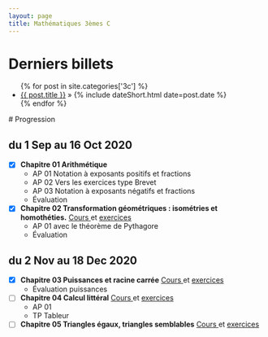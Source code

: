 ```yaml
---
layout: page
title: Mathématiques 3èmes C
---
```

# Derniers billets
<div>
<ul class="posts">
	  {% for post in site.categories['3c'] %}
    <li><a href="{{ post.url }}" title="{{ post.title }}">{{ post.title }}</a> » <span class="f1">{% include dateShort.html date=post.date %}</span></li>
  {% endfor %}
</ul>	
</div>
# Progression

## du 1 Sep au 16 Oct 2020
- [x] **Chapitre 01 Arithmétique** [<i class="far fa-file-pdf"></i>](https://drive.google.com/file/d/1n5YyQIqyeLQR0R1Hlqq7OEHngk0-_3mw/view)  
	- AP 01 Notation à exposants positifs et fractions [<i class="far fa-file-pdf"></i>](https://drive.google.com/file/d/1P4BMM2xKGrnQ2PaedKSNEV5rNMfPuCw_/view)  
	- AP 02 Vers les exercices type Brevet [<i class="far fa-file-pdf"></i>](https://drive.google.com/file/d/1g1HBJ3-x56iGQ4Yy0K0ldTkep4fcGx-e/view)  
	- AP 03 Notation à exposants négatifs et fractions [<i class="far fa-file-pdf"></i>](https://drive.google.com/file/d/1oCIabIS1UAGnYf6Ii0oXTxJli718-B-Q/view) 
	- Évaluation [<i class="far fa-file-pdf"></i>](https://drive.google.com/file/d/1O9sqIfZODwu8sLdinS-gIwb3j5dNK9ib/view)
- [x] **Chapitre 02 Transformation géométriques : isométries et homothéties.**  [Cours <i class="far fa-file-pdf"></i>](https://drive.google.com/file/d/10MozT7dVVrWD2-9J2nJkuedcn7IjFDSh/view) et [exercices <i class="far fa-file-pdf"></i>](https://drive.google.com/file/d/1WOembRJLQcaA56-yJ1cy-L8ro83dD-ij/view)
	- AP 01 avec le théorème de Pythagore [<i class="far fa-file-pdf"></i>](https://drive.google.com/file/d/1u2DEbrwOe6evT8bX79zx3B-ODvZABCSf/view) 
	- Évaluation [<i class="far fa-file-pdf"></i>](https://drive.google.com/file/d/1NFQZFxe5WqsvekiVZxugiaPSGp-YGcOg/view)

## du 2 Nov au 18 Dec 2020
 
- [x] **Chapitre 03 Puissances et racine carrée**   [Cours <i class="far fa-file-pdf"></i>](https://drive.google.com/file/d/1CN0Q1Lm6NfIfpKIWe3gPTxyWIuk1W6Ds/view) et [exercices <i class="far fa-file-pdf"></i>](https://drive.google.com/file/d/1lqCDEx9_x0-3y7FOyJiZ1qhIKRiQK3hy/view)
	- Évaluation puissances [<i class="far fa-file-pdf"></i>]( )
- [ ] **Chapitre 04 Calcul littéral**   [Cours <i class="far fa-file-pdf"></i>](https://drive.google.com/file/d/1DmckgBCDDYgA16lYymAErSb1q9rmO1Rs/view) et [exercices <i class="far fa-file-pdf"></i>](https://drive.google.com/file/d/1OwOeWx78pgXsUPeawnk0atuXIyc-DzXO/view)
	- AP 01 [<i class="far fa-file-pdf"></i>](https://drive.google.com/file/d/1Zh4czwFmcURuC9mAAKGI_vRq-To6Ngl-/view)  
	- TP Tableur [<i class="far fa-file-pdf"></i>](https://drive.google.com/file/d/1Ipzeqgvt9VILIo7RbX0W_tf9g8DB6azO/view)
- [ ] **Chapitre 05 Triangles égaux, triangles semblables** [Cours <i class="far fa-file-pdf"></i>](https://drive.google.com/file/d/1vSM36VzO2oN4_Bi0E2Kl4WNAGoLfWdhw/view) et [exercices <i class="far fa-file-pdf"></i>](https://drive.google.com/file/d/1UVwQaxL0TLApsPSRVag_n3rAMRxy13VP/view)